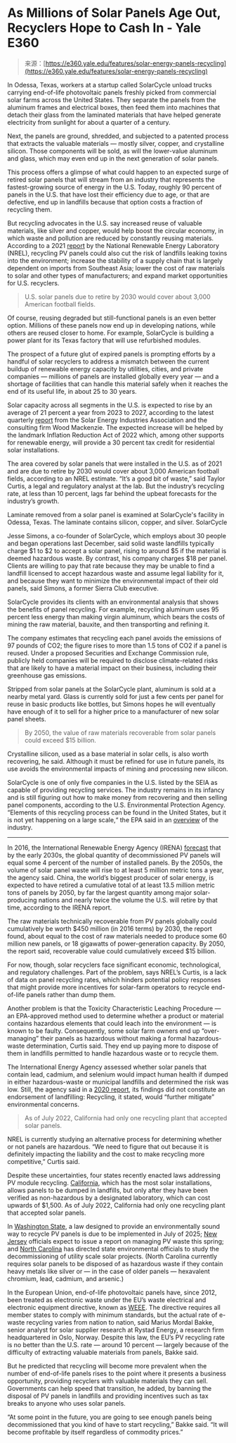 <!--yml
category: 未分类
date: 2024-05-29 13:22:35
-->

# As Millions of Solar Panels Age Out, Recyclers Hope to Cash In - Yale E360

> 来源：[https://e360.yale.edu/features/solar-energy-panels-recycling](https://e360.yale.edu/features/solar-energy-panels-recycling)

In Odessa, Texas, workers at a startup called SolarCycle unload trucks carrying end-of-life photovoltaic panels freshly picked from commercial solar farms across the United States. They separate the panels from the aluminum frames and electrical boxes, then feed them into machines that detach their glass from the laminated materials that have helped generate electricity from sunlight for about a quarter of a century.

Next, the panels are ground, shredded, and subjected to a patented process that extracts the valuable materials — mostly silver, copper, and crystalline silicon. Those components will be sold, as will the lower-value aluminum and glass, which may even end up in the next generation of solar panels.

This process offers a glimpse of what could happen to an expected surge of retired solar panels that will stream from an industry that represents the fastest-growing source of energy in the U.S. Today, roughly 90 percent of panels in the U.S. that have lost their efficiency due to age, or that are defective, end up in landfills because that option costs a fraction of recycling them.

But recycling advocates in the U.S. say increased reuse of valuable materials, like silver and copper, would help boost the circular economy, in which waste and pollution are reduced by constantly reusing materials. According to a 2021 [report](https://www.nrel.gov/docs/fy21osti/74124.pdf) by the National Renewable Energy Laboratory (NREL), recycling PV panels could also cut the risk of landfills leaking toxins into the environment; increase the stability of a supply chain that is largely dependent on imports from Southeast Asia; lower the cost of raw materials to solar and other types of manufacturers; and expand market opportunities for U.S. recyclers.

> U.S. solar panels due to retire by 2030 would cover about 3,000 American football fields.

Of course, reusing degraded but still-functional panels is an even better option. Millions of these panels now end up in developing nations, while others are reused closer to home. For example, SolarCycle is building a power plant for its Texas factory that will use refurbished modules.

The prospect of a future glut of expired panels is prompting efforts by a handful of solar recyclers to address a mismatch between the current buildup of renewable energy capacity by utilities, cities, and private companies — millions of panels are installed globally every year — and a shortage of facilities that can handle this material safely when it reaches the end of its useful life, in about 25 to 30 years.

Solar capacity across all segments in the U.S. is expected to rise by an average of 21 percent a year from 2023 to 2027, according to the latest quarterly [report](https://www.seia.org/research-resources/solar-market-insight-report-2022-q4) from the Solar Energy Industries Association and the consulting firm Wood Mackenzie. The expected increase will be helped by the landmark Inflation Reduction Act of 2022 which, among other supports for renewable energy, will provide a 30 percent tax credit for residential solar installations.

The area covered by solar panels that were installed in the U.S. as of 2021 and are due to retire by 2030 would cover about 3,000 American football fields, according to an NREL estimate. “It’s a good bit of waste,” said Taylor Curtis, a legal and regulatory analyst at the lab. But the industry’s recycling rate, at less than 10 percent, lags far behind the upbeat forecasts for the industry’s growth.

Laminate removed from a solar panel is examined at SolarCycle's facility in Odessa, Texas. The laminate contains silicon, copper, and silver. SolarCycle

Jesse Simons, a co-founder of SolarCycle, which employs about 30 people and began operations last December, said solid waste landfills typically charge $1 to $2 to accept a solar panel, rising to around $5 if the material is deemed hazardous waste. By contrast, his company charges $18 per panel. Clients are willing to pay that rate because they may be unable to find a landfill licensed to accept hazardous waste and assume legal liability for it, and because they want to minimize the environmental impact of their old panels, said Simons, a former Sierra Club executive.

SolarCycle provides its clients with an environmental analysis that shows the benefits of panel recycling. For example, recycling aluminum uses 95 percent less energy than making virgin aluminum, which bears the costs of mining the raw material, bauxite, and then transporting and refining it.

The company estimates that recycling each panel avoids the emissions of 97 pounds of CO2; the figure rises to more than 1.5 tons of CO2 if a panel is reused. Under a proposed Securities and Exchange Commission rule, publicly held companies will be required to disclose climate-related risks that are likely to have a material impact on their business, including their greenhouse gas emissions.

Stripped from solar panels at the SolarCycle plant, aluminum is sold at a nearby metal yard. Glass is currently sold for just a few cents per panel for reuse in basic products like bottles, but Simons hopes he will eventually have enough of it to sell for a higher price to a manufacturer of new solar panel sheets.

> By 2050, the value of raw materials recoverable from solar panels could exceed $15 billion.

Crystalline silicon, used as a base material in solar cells, is also worth recovering, he said. Although it must be refined for use in future panels, its use avoids the environmental impacts of mining and processing new silicon.

SolarCycle is one of only five companies in the U.S. listed by the SEIA as capable of providing recycling services. The industry remains in its infancy and is still figuring out how to make money from recovering and then selling panel components, according to the U.S. Environmental Protection Agency. “Elements of this recycling process can be found in the United States, but it is not yet happening on a large scale,“ the EPA said in an [overview](https://www.epa.gov/hw/solar-panel-recycling) of the industry.

* * *

In 2016, the International Renewable Energy Agency (IRENA) [forecast](https://www.irena.org/-/media/Files/IRENA/Agency/Publication/2016/IRENA_IEAPVPS_End-of-Life_Solar_PV_Panels_2016.pdf) that by the early 2030s, the global quantity of decommissioned PV panels will equal some 4 percent of the number of installed panels. By the 2050s, the volume of solar panel waste will rise to at least 5 million metric tons a year, the agency said. China, the world’s biggest producer of solar energy, is expected to have retired a cumulative total of at least 13.5 million metric tons of panels by 2050, by far the largest quantity among major solar-producing nations and nearly twice the volume the U.S. will retire by that time, according to the IRENA report.

The raw materials technically recoverable from PV panels globally could cumulatively be worth $450 million (in 2016 terms) by 2030, the report found, about equal to the cost of raw materials needed to produce some 60 million new panels, or 18 gigawatts of power-generation capacity. By 2050, the report said, recoverable value could cumulatively exceed $15 billion.

For now, though, solar recyclers face significant economic, technological, and regulatory challenges. Part of the problem, says NREL’s Curtis, is a lack of data on panel recycling rates, which hinders potential policy responses that might provide more incentives for solar-farm operators to recycle end-of-life panels rather than dump them.

Another problem is that the Toxicity Characteristic Leaching Procedure — an EPA-approved method used to determine whether a product or material contains hazardous elements that could leach into the environment — is known to be faulty. Consequently, some solar farm owners end up “over-managing” their panels as hazardous without making a formal hazardous-waste determination, Curtis said. They end up paying more to dispose of them in landfills permitted to handle hazardous waste or to recycle them.

The International Energy Agency assessed whether solar panels that contain lead, cadmium, and selenium would impact human health if dumped in either hazardous-waste or municipal landfills and determined the risk was low. Still, the agency said in a [2020 report](https://iea-pvps.org/key-topics/human-health-risk-assessment-methods-for-pv-part-3-module-disposal-risks/), its findings did not constitute an endorsement of landfilling: Recycling, it stated, would “further mitigate” environmental concerns.

> As of July 2022, California had only one recycling plant that accepted solar panels.

NREL is currently studying an alternative process for determining whether or not panels are hazardous. “We need to figure that out because it is definitely impacting the liability and the cost to make recycling more competitive,” Curtis said.

Despite these uncertainties, four states recently enacted laws addressing PV module recycling. [California](https://calssa.org/blog/2022/7/22/solar-photovoltaic-pv-panels-reusing-recycling-amp-disposal), which has the most solar installations, allows panels to be dumped in landfills, but only after they have been verified as non-hazardous by a designated laboratory, which can cost upwards of $1,500\. As of July 2022, California had only one recycling plant that accepted solar panels.

In [Washington State](https://ecology.wa.gov/Waste-Toxics/Reducing-recycling-waste/Our-recycling-programs/Solar-panels), a law designed to provide an environmentally sound way to recycle PV panels is due to be implemented in July of 2025; [New Jersey](https://www.state.nj.us/dep/dshw/solar-panel-recycling/resources/sprc_law_ch215.pdf) officials expect to issue a report on managing PV waste this spring; and [North Carolina](https://files.nc.gov/ncdeq/Waste%20Management/DWM/HW/Guidance%20Document%20table%20documents/Solar-Panel-Guidance.pdf) has directed state environmental officials to study the decommissioning of utility scale solar projects. (North Carolina currently requires solar panels to be disposed of as hazardous waste if they contain heavy metals like silver or — in the case of older panels — hexavalent chromium, lead, cadmium, and arsenic.)

In the European Union, end-of-life photovoltaic panels have, since 2012, been treated as electronic waste under the EU’s waste electrical and electronic equipment directive, known as [WEEE](https://eur-lex.europa.eu/legal-content/EN/TXT/?uri=celex%3A32012L0019). The directive requires all member states to comply with minimum standards, but the actual rate of e-waste recycling varies from nation to nation, said Marius Mordal Bakke, senior analyst for solar supplier research at Rystad Energy, a research firm headquartered in Oslo, Norway. Despite this law, the EU’s PV recycling rate is no better than the U.S. rate — around 10 percent — largely because of the difficulty of extracting valuable materials from panels, Bakke said.

But he predicted that recycling will become more prevalent when the number of end-of-life panels rises to the point where it presents a business opportunity, providing recyclers with valuable materials they can sell. Governments can help speed that transition, he added, by banning the disposal of PV panels in landfills and providing incentives such as tax breaks to anyone who uses solar panels.

“At some point in the future, you are going to see enough panels being decommissioned that you kind of have to start recycling,” Bakke said. “It will become profitable by itself regardless of commodity prices.”